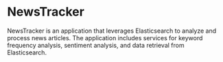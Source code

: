 # NewsTracker

NewsTracker is an application that leverages Elasticsearch to analyze and process news articles. The application includes services for keyword frequency analysis, sentiment analysis, and data retrieval from Elasticsearch.
